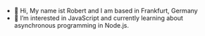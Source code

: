 - 👋 Hi, My name ist Robert and I am based in Frankfurt, Germany
- 👀 I’m interested in JavaScript and currently learning about asynchronous programming in Node.js.

<!---
robra/robra is a ✨ special ✨ repository because its `README.md` (this file) appears on your GitHub profile.
You can click the Preview link to take a look at your changes.
--->
